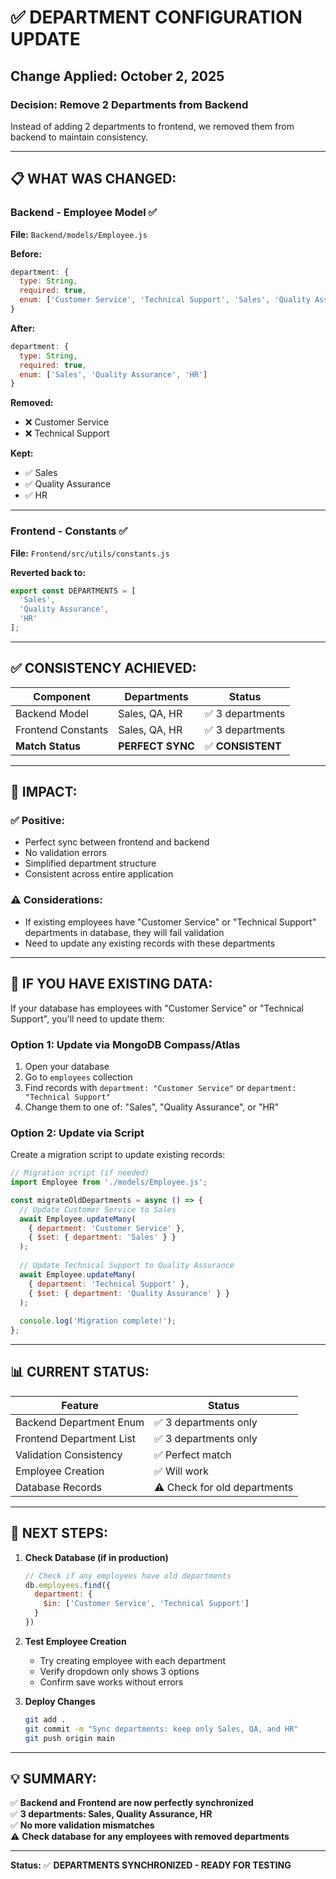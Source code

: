 # ✅ DEPARTMENT CONFIGURATION UPDATE

## Change Applied: October 2, 2025

### Decision: Remove 2 Departments from Backend

Instead of adding 2 departments to frontend, we removed them from backend to maintain consistency.

---

## 📋 **WHAT WAS CHANGED:**

### **Backend - Employee Model** ✅
**File:** `Backend/models/Employee.js`

**Before:**
```javascript
department: {
  type: String,
  required: true,
  enum: ['Customer Service', 'Technical Support', 'Sales', 'Quality Assurance', 'HR']
}
```

**After:**
```javascript
department: {
  type: String,
  required: true,
  enum: ['Sales', 'Quality Assurance', 'HR']
}
```

**Removed:**
- ❌ Customer Service
- ❌ Technical Support

**Kept:**
- ✅ Sales
- ✅ Quality Assurance
- ✅ HR

---

### **Frontend - Constants** ✅
**File:** `Frontend/src/utils/constants.js`

**Reverted back to:**
```javascript
export const DEPARTMENTS = [
  'Sales',
  'Quality Assurance',
  'HR'
];
```

---

## ✅ **CONSISTENCY ACHIEVED:**

| Component | Departments | Status |
|-----------|-------------|--------|
| Backend Model | Sales, QA, HR | ✅ 3 departments |
| Frontend Constants | Sales, QA, HR | ✅ 3 departments |
| **Match Status** | **PERFECT SYNC** | ✅ **CONSISTENT** |

---

## 🎯 **IMPACT:**

### ✅ **Positive:**
- Perfect sync between frontend and backend
- No validation errors
- Simplified department structure
- Consistent across entire application

### ⚠️ **Considerations:**
- If existing employees have "Customer Service" or "Technical Support" departments in database, they will fail validation
- Need to update any existing records with these departments

---

## 🔧 **IF YOU HAVE EXISTING DATA:**

If your database has employees with "Customer Service" or "Technical Support", you'll need to update them:

### **Option 1: Update via MongoDB Compass/Atlas**
1. Open your database
2. Go to `employees` collection
3. Find records with `department: "Customer Service"` or `department: "Technical Support"`
4. Change them to one of: "Sales", "Quality Assurance", or "HR"

### **Option 2: Update via Script**
Create a migration script to update existing records:

```javascript
// Migration script (if needed)
import Employee from './models/Employee.js';

const migrateOldDepartments = async () => {
  // Update Customer Service to Sales
  await Employee.updateMany(
    { department: 'Customer Service' },
    { $set: { department: 'Sales' } }
  );
  
  // Update Technical Support to Quality Assurance
  await Employee.updateMany(
    { department: 'Technical Support' },
    { $set: { department: 'Quality Assurance' } }
  );
  
  console.log('Migration complete!');
};
```

---

## 📊 **CURRENT STATUS:**

| Feature | Status |
|---------|--------|
| Backend Department Enum | ✅ 3 departments only |
| Frontend Department List | ✅ 3 departments only |
| Validation Consistency | ✅ Perfect match |
| Employee Creation | ✅ Will work |
| Database Records | ⚠️ Check for old departments |

---

## 🚀 **NEXT STEPS:**

1. **Check Database (if in production)**
   ```javascript
   // Check if any employees have old departments
   db.employees.find({ 
     department: { 
       $in: ['Customer Service', 'Technical Support'] 
     } 
   })
   ```

2. **Test Employee Creation**
   - Try creating employee with each department
   - Verify dropdown only shows 3 options
   - Confirm save works without errors

3. **Deploy Changes**
   ```bash
   git add .
   git commit -m "Sync departments: keep only Sales, QA, and HR"
   git push origin main
   ```

---

## 💡 **SUMMARY:**

✅ **Backend and Frontend are now perfectly synchronized**  
✅ **3 departments: Sales, Quality Assurance, HR**  
✅ **No more validation mismatches**  
⚠️ **Check database for any employees with removed departments**

---

**Status:** ✅ **DEPARTMENTS SYNCHRONIZED - READY FOR TESTING**
